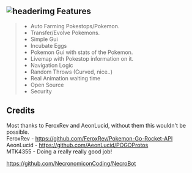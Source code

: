 ![headerimg](http://i.imgur.com/tyoivkz.png)
Features
-------------
> - Auto Farming Pokestops/Pokemon.
> - Transfer/Evolve Pokemons.
> - Simple Gui
> - Incubate Eggs
> - Pokemon Gui with stats of the Pokemon.
> - Livemap with Pokestop information on it.
> - Navigation Logic
> - Random Throws (Curved, nice..)
> - Real Animation waiting time
> - Open Source
> - Security

Credits
-------------------
Most thanks to FeroxRev and AeonLucid, without them this wouldn't be possible.<br>
FeroxRev - https://github.com/FeroxRev/Pokemon-Go-Rocket-API<br>
AeonLucid - https://github.com/AeonLucid/POGOProtos<br>
MTK4355 - Doing a really really good job!<br>


https://github.com/NecronomiconCoding/NecroBot<br>
